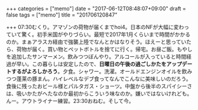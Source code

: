 +++
categories = ["memo"]
date = "2017-06-12T08:48:07+09:00"
draft = false
tags = ["memo"]
title = "201706120847"

+++
07:30むくり。アマゾンの荷物が届くまでhoi4。日本のNFが大幅に変わっていて驚く。初手米国がやりづらい。最短で2017年1月くらいまで時間がかかるのか。まぁアラスカ経由で強襲上陸でなんとかはなりそう。ほえーと思っていたら、荷物が届く。買い物とペットボトルを捨てに行く。帰宅。お昼ご飯。もやしを追加したサンマーメン。飲みつつぼんやり。アルコールが入っていると時間経過が早い。この暮らしは安定したので、**日曜日の午後の過ごしかたをアップデートするがよろしかろう**。夕食。シャワー。洗濯。オールドエンジンオイルを飲みつつ蓬莱の豚まん。ハイレベルなデブ食ってなんでこんなに美味しいのだろう。食後に残ったおビール様とパルタガス・ショーツ。中盤から後半のスパイシーさは、吸いかたがへたなのか最初からこういう味なのか。嫌いではないけれども。んー。アウトライナー練習。23:30おねむ。そして今。